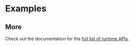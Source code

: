 
# Examples

<demo src="./example.vue"></demo>

## More

Check out the documentation for the [full list of runtime APIs](https://vitepress.dev/reference/runtime-api#usedata).
